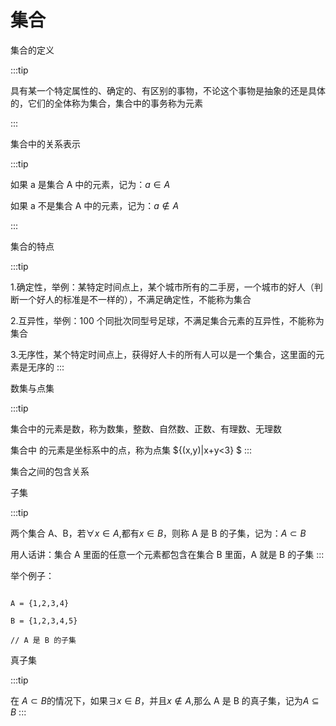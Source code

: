 # 集合

集合的定义

:::tip

具有某一个特定属性的、确定的、有区别的事物，不论这个事物是抽象的还是具体的，它们的全体称为集合，集合中的事务称为元素

:::

集合中的关系表示

:::tip

如果 a 是集合 A 中的元素，记为：$a \in A$

如果 a 不是集合 A 中的元素，记为：$a \notin A$

:::

集合的特点

:::tip

1.确定性，举例：某特定时间点上，某个城市所有的二手房，一个城市的好人（判断一个好人的标准是不一样的），不满足确定性，不能称为集合

2.互异性，举例：100 个同批次同型号足球，不满足集合元素的互异性，不能称为集合

3.无序性，某个特定时间点上，获得好人卡的所有人可以是一个集合，这里面的元素是无序的
:::

数集与点集

:::tip

集合中的元素是数，称为数集，整数、自然数、正数、有理数、无理数

集合中 的元素是坐标系中的点，称为点集 $\{(x,y)|x+y<3\} $
:::

集合之间的包含关系

子集

:::tip

两个集合 A、B，若$\forall{x}\in{A}$,都有${x}\in{B}$，则称 A 是 B 的子集，记为：${A}\subset {B}$

用人话讲：集合 A 里面的任意一个元素都包含在集合 B 里面，A 就是 B 的子集
:::

举个例子：

```

A = {1,2,3,4}

B = {1,2,3,4,5}

// A 是 B 的子集

```

真子集

:::tip

在 ${A}\subset {B}$的情况下，如果$\exists{x}\in{B}$，并且${x}\notin{A}$,那么 A 是 B 的真子集，记为${A}\subseteq {B}$
:::
